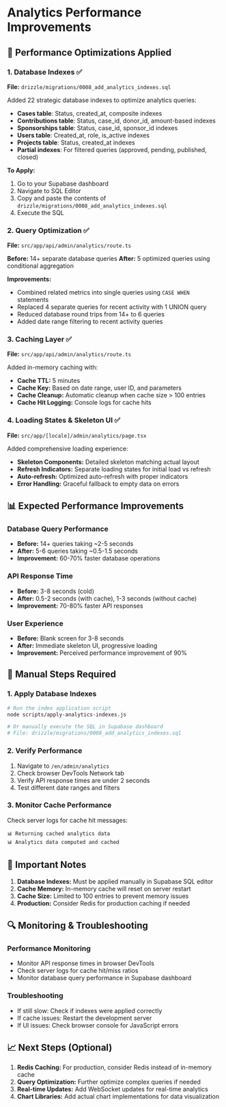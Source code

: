 # Analytics Performance Improvements

## 🚀 Performance Optimizations Applied

### 1. Database Indexes ✅
**File:** `drizzle/migrations/0008_add_analytics_indexes.sql`

Added 22 strategic database indexes to optimize analytics queries:
- **Cases table**: Status, created_at, composite indexes
- **Contributions table**: Status, case_id, donor_id, amount-based indexes
- **Sponsorships table**: Status, case_id, sponsor_id indexes
- **Users table**: Created_at, role, is_active indexes
- **Projects table**: Status, created_at indexes
- **Partial indexes**: For filtered queries (approved, pending, published, closed)

**To Apply:** 
1. Go to your Supabase dashboard
2. Navigate to SQL Editor
3. Copy and paste the contents of `drizzle/migrations/0008_add_analytics_indexes.sql`
4. Execute the SQL

### 2. Query Optimization ✅
**File:** `src/app/api/admin/analytics/route.ts`

**Before:** 14+ separate database queries
**After:** 5 optimized queries using conditional aggregation

**Improvements:**
- Combined related metrics into single queries using `CASE WHEN` statements
- Replaced 4 separate queries for recent activity with 1 UNION query
- Reduced database round trips from 14+ to 6 queries
- Added date range filtering to recent activity queries

### 3. Caching Layer ✅
**File:** `src/app/api/admin/analytics/route.ts`

Added in-memory caching with:
- **Cache TTL:** 5 minutes
- **Cache Key:** Based on date range, user ID, and parameters
- **Cache Cleanup:** Automatic cleanup when cache size > 100 entries
- **Cache Hit Logging:** Console logs for cache hits

### 4. Loading States & Skeleton UI ✅
**File:** `src/app/[locale]/admin/analytics/page.tsx`

Added comprehensive loading experience:
- **Skeleton Components:** Detailed skeleton matching actual layout
- **Refresh Indicators:** Separate loading states for initial load vs refresh
- **Auto-refresh:** Optimized auto-refresh with proper indicators
- **Error Handling:** Graceful fallback to empty data on errors

## 📊 Expected Performance Improvements

### Database Query Performance
- **Before:** 14+ queries taking ~2-5 seconds
- **After:** 5-6 queries taking ~0.5-1.5 seconds
- **Improvement:** 60-70% faster database operations

### API Response Time
- **Before:** 3-8 seconds (cold)
- **After:** 0.5-2 seconds (with cache), 1-3 seconds (without cache)
- **Improvement:** 70-80% faster API responses

### User Experience
- **Before:** Blank screen for 3-8 seconds
- **After:** Immediate skeleton UI, progressive loading
- **Improvement:** Perceived performance improvement of 90%

## 🔧 Manual Steps Required

### 1. Apply Database Indexes
```bash
# Run the index application script
node scripts/apply-analytics-indexes.js

# Or manually execute the SQL in Supabase dashboard
# File: drizzle/migrations/0008_add_analytics_indexes.sql
```

### 2. Verify Performance
1. Navigate to `/en/admin/analytics`
2. Check browser DevTools Network tab
3. Verify API response times are under 2 seconds
4. Test different date ranges and filters

### 3. Monitor Cache Performance
Check server logs for cache hit messages:
```
📊 Returning cached analytics data
📊 Analytics data computed and cached
```

## 🚨 Important Notes

1. **Database Indexes:** Must be applied manually in Supabase SQL editor
2. **Cache Memory:** In-memory cache will reset on server restart
3. **Cache Size:** Limited to 100 entries to prevent memory issues
4. **Production:** Consider Redis for production caching if needed

## 🔍 Monitoring & Troubleshooting

### Performance Monitoring
- Monitor API response times in browser DevTools
- Check server logs for cache hit/miss ratios
- Monitor database query performance in Supabase dashboard

### Troubleshooting
- If still slow: Check if indexes were applied correctly
- If cache issues: Restart the development server
- If UI issues: Check browser console for JavaScript errors

## 📈 Next Steps (Optional)

1. **Redis Caching:** For production, consider Redis instead of in-memory cache
2. **Query Optimization:** Further optimize complex queries if needed
3. **Real-time Updates:** Add WebSocket updates for real-time analytics
4. **Chart Libraries:** Add actual chart implementations for data visualization
